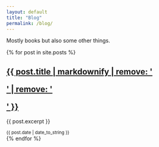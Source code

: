 ```yaml
---
layout: default
title: "Blog"
permalink: /blog/
---
```


Mostly books but also some other things.

{% for post in site.posts %}
  <article>
    <h2><a href="{{ post.url }}">{{ post.title | markdownify | remove: '<p>' | remove: '</p>' }}</a></h2>
    <p>{{ post.excerpt }}</p>
    <small>{{ post.date | date_to_string }}</small>
  </article>
{% endfor %}